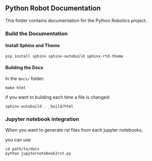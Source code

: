 ## Python Robot Documentation

This folder contains documentation for the Python Robotics project.


### Build the Documentation

#### Install Sphinx and Theme

```
pip install sphinx sphinx-autobuild sphinx-rtd-theme
```

#### Building the Docs

In the `docs/` folder:
```
make html
```

if you want to building each time a file is changed:

```
sphinx-autobuild . _build/html
```

### Jupyter notebook integration

When you want to generate rst files from each jupyter notebooks,

you can use

```
cd path/to/docs
python jupyternotebook2rst.py
```

